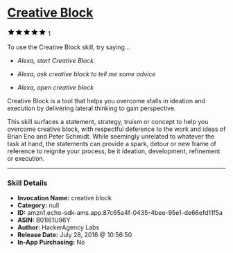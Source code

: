 # [Creative Block](http://alexa.amazon.com/#skills/amzn1.echo-sdk-ams.app.87c65a4f-0435-4bee-95e1-de66efd11f5a)
![5 stars](../../images/ic_star_black_18dp_1x.png)![5 stars](../../images/ic_star_black_18dp_1x.png)![5 stars](../../images/ic_star_black_18dp_1x.png)![5 stars](../../images/ic_star_black_18dp_1x.png)![5 stars](../../images/ic_star_black_18dp_1x.png) 1

To use the Creative Block skill, try saying...

* *Alexa, start Creative Block*

* *Alexa, ask creative block to tell me some advice*

* *Alexa, open creative block*

Creative Block is a tool that helps you overcome stalls in ideation and execution by delivering lateral thinking to gain perspective.
 
This skill surfaces a statement, strategy, truism or concept to help you overcome creative block, with respectful deference to the work and ideas of Brian Eno and Peter Schmidt. While seemingly unrelated to whatever the task at hand, the statements can provide a spark, detour or new frame of reference to reignite your process, be it ideation, development, refinement or execution.

***

### Skill Details

* **Invocation Name:** creative block
* **Category:** null
* **ID:** amzn1.echo-sdk-ams.app.87c65a4f-0435-4bee-95e1-de66efd11f5a
* **ASIN:** B01I61U96Y
* **Author:** HackerAgency Labs
* **Release Date:** July 28, 2016 @ 10:56:50
* **In-App Purchasing:** No
